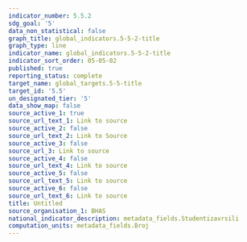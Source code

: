 ```yaml
---
indicator_number: 5.5.2
sdg_goal: '5'
data_non_statistical: false
graph_title: global_indicators.5-5-2-title
graph_type: line
indicator_name: global_indicators.5-5-2-title
indicator_sort_order: 05-05-02
published: true
reporting_status: complete
target_name: global_targets.5-5-title
target_id: '5.5'
un_designated_tier: '5'
data_show_map: false
source_active_1: true
source_url_text_1: Link to source
source_active_2: false
source_url_text_2: Link to Source
source_active_3: false
source_url_3: Link to source
source_active_4: false
source_url_text_4: Link to source
source_active_5: false
source_url_text_5: Link to source
source_active_6: false
source_url_text_6: Link to source
title: Untitled
source_organisation_1: BHAS
national_indicator_description: metadata_fields.Studentizavrsili
computation_units: metadata_fields.Broj
---
```

